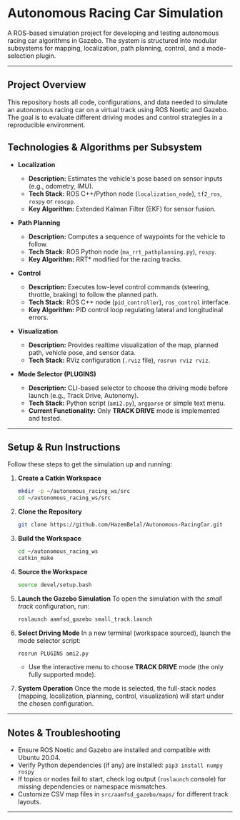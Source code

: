 # Autonomous Racing Car Simulation

A ROS-based simulation project for developing and testing autonomous racing car algorithms in Gazebo. The system is structured into modular subsystems for mapping, localization, path planning, control, and a mode-selection plugin.

---

## Project Overview

This repository hosts all code, configurations, and data needed to simulate an autonomous racing car on a virtual track using ROS Noetic and Gazebo. The goal is to evaluate different driving modes and control strategies in a reproducible environment.

## Technologies & Algorithms per Subsystem

* **Localization**

  * **Description:** Estimates the vehicle's pose based on sensor inputs (e.g., odometry, IMU).
  * **Tech Stack:** ROS C++/Python node (`localization_node`), `tf2_ros`, `rospy` or `roscpp`.
  * **Key Algorithm:** Extended Kalman Filter (EKF) for sensor fusion.

* **Path Planning**

  * **Description:** Computes a sequence of waypoints for the vehicle to follow.
  * **Tech Stack:** ROS Python node (`ma_rrt_pathplanning.py`), `rospy`.
  * **Key Algorithm:** RRT\* modified for the racing tracks.

* **Control**

  * **Description:** Executes low-level control commands (steering, throttle, braking) to follow the planned path.
  * **Tech Stack:** ROS C++ node (`pid_controller`), `ros_control` interface.
  * **Key Algorithm:** PID control loop regulating lateral and longitudinal errors.

* **Visualization**

  * **Description:** Provides realtime visualization of the map, planned path, vehicle pose, and sensor data.
  * **Tech Stack:** RViz configuration (`.rviz` file), `rosrun rviz rviz`.

* **Mode Selector (PLUGINS)**

  * **Description:** CLI-based selector to choose the driving mode before launch (e.g., Track Drive, Autonomy).
  * **Tech Stack:** Python script (`ami2.py`), `argparse` or simple text menu.
  * **Current Functionality:** Only **TRACK DRIVE** mode is implemented and tested.

---

## Setup & Run Instructions

Follow these steps to get the simulation up and running:

1. **Create a Catkin Workspace**

   ```bash
   mkdir -p ~/autonomous_racing_ws/src
   cd ~/autonomous_racing_ws/src
   ```

2. **Clone the Repository**

   ```bash
   git clone https://github.com/HazemBelal/Autonomous-RacingCar.git
   ```

3. **Build the Workspace**

   ```bash
   cd ~/autonomous_racing_ws
   catkin_make
   ```

4. **Source the Workspace**

   ```bash
   source devel/setup.bash
   ```

5. **Launch the Gazebo Simulation**
   To open the simulation with the *small track* configuration, run:

   ```bash
   roslaunch aamfsd_gazebo small_track.launch
   ```

6. **Select Driving Mode**
   In a new terminal (workspace sourced), launch the mode selector script:

   ```bash
   rosrun PLUGINS ami2.py
   ```

   * Use the interactive menu to choose **TRACK DRIVE** mode (the only fully supported mode).

7. **System Operation**
   Once the mode is selected, the full-stack nodes (mapping, localization, planning, control, visualization) will start under the chosen configuration.

---

## Notes & Troubleshooting

* Ensure ROS Noetic and Gazebo are installed and compatible with Ubuntu 20.04.
* Verify Python dependencies (if any) are installed: `pip3 install numpy rospy`
* If topics or nodes fail to start, check log output (`roslaunch` console) for missing dependencies or namespace mismatches.
* Customize CSV map files in `src/aamfsd_gazebo/maps/` for different track layouts.

---
